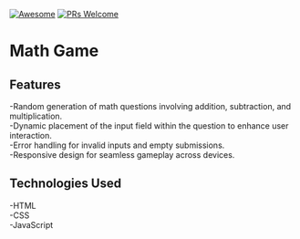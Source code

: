 [![Awesome](https://awesome.re/badge-flat2.svg)](https://github.com/zbetcheckin/Security_list)
[![PRs Welcome](https://img.shields.io/badge/PRs-welcome-brightgreen.svg?style=flat-square)](http://makeapullrequest.com)

# Math Game
## Features
-Random generation of math questions involving addition, subtraction, and multiplication.<br>
-Dynamic placement of the input field within the question to enhance user interaction.<br>
-Error handling for invalid inputs and empty submissions.<br>
-Responsive design for seamless gameplay across devices.<br>
## Technologies Used
-HTML<br>
-CSS<br>
-JavaScript<br>
